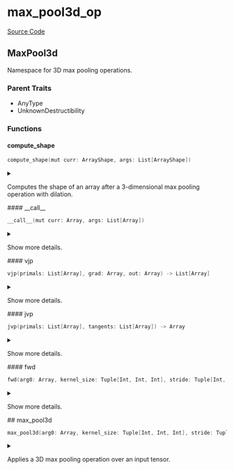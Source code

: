 



# max_pool3d_op
  
[Source Code](https://github.com/endia-ai/Endia/tree/main/endia/functional/spacial_ops/max_pool3d_op.mojo)  
  

## MaxPool3d
  
  
Namespace for 3D max pooling operations.  

### Parent Traits
  

- AnyType
- UnknownDestructibility
  

### Functions

#### compute_shape


```swift
compute_shape(mut curr: ArrayShape, args: List[ArrayShape])
```  
<details markdown="1" style="border: none; bg-color: none; box-shadow: none;">  
<summary style="border: none; bg-color: none; box-shadow: none;">  
  
Computes the shape of an array after a 3-dimensional max pooling operation with dilation.  
</summary>  
  
#### Args:  

* curr `ArrayShape`: The ArrayShape to store the result of the computation.
* args `List[ArrayShape]`: The input ArrayShape, and the pooling parameters encoded in an ArrayShape.
  
  
</details>
#### __call__


```swift
__call__(mut curr: Array, args: List[Array])
```  
<details markdown="1" style="border: none; bg-color: none; box-shadow: none;">  
<summary style="border: none; bg-color: none; box-shadow: none;">  
  
Show more details.  
</summary>  
  
#### Args:  

* curr `Array`
* args `List[Array]`
  
  
</details>
#### vjp


```swift
vjp(primals: List[Array], grad: Array, out: Array) -> List[Array]
```  
<details markdown="1" style="border: none; bg-color: none; box-shadow: none;">  
<summary style="border: none; bg-color: none; box-shadow: none;">  
  
Show more details.  
</summary>  
  
#### Args:  

* primals `List[Array]`
* grad `Array`
* out `Array`
  
#### Returns:  
  
Type: `List[Array]`  
  
  
</details>
#### jvp


```swift
jvp(primals: List[Array], tangents: List[Array]) -> Array
```  
<details markdown="1" style="border: none; bg-color: none; box-shadow: none;">  
<summary style="border: none; bg-color: none; box-shadow: none;">  
  
Show more details.  
</summary>  
  
#### Args:  

* primals `List[Array]`
* tangents `List[Array]`
  
#### Returns:  
  
Type: `Array`  
  
  
</details>
#### fwd


```swift
fwd(arg0: Array, kernel_size: Tuple[Int, Int, Int], stride: Tuple[Int, Int, Int] = Tuple(VariadicPack(<store_to_mem({1}), store_to_mem({1}), store_to_mem({1})>, True)), padding: Tuple[Int, Int, Int] = Tuple(VariadicPack(<store_to_mem({0}), store_to_mem({0}), store_to_mem({0})>, True)), dilation: Tuple[Int, Int, Int] = Tuple(VariadicPack(<store_to_mem({1}), store_to_mem({1}), store_to_mem({1})>, True))) -> Array
```  
<details markdown="1" style="border: none; bg-color: none; box-shadow: none;">  
<summary style="border: none; bg-color: none; box-shadow: none;">  
  
Show more details.  
</summary>  
  
#### Args:  

* arg0 `Array`
* kernel_size `Tuple[Int, Int, Int]`
* stride `Tuple[Int, Int, Int]` Default: Tuple(VariadicPack(<store_to_mem({1}), store_to_mem({1}), store_to_mem({1})>, True))
* padding `Tuple[Int, Int, Int]` Default: Tuple(VariadicPack(<store_to_mem({0}), store_to_mem({0}), store_to_mem({0})>, True))
* dilation `Tuple[Int, Int, Int]` Default: Tuple(VariadicPack(<store_to_mem({1}), store_to_mem({1}), store_to_mem({1})>, True))
  
#### Returns:  
  
Type: `Array`  
  
  
</details>
## max_pool3d


```swift
max_pool3d(arg0: Array, kernel_size: Tuple[Int, Int, Int], stride: Tuple[Int, Int, Int] = Tuple(VariadicPack(<store_to_mem({1}), store_to_mem({1}), store_to_mem({1})>, True)), padding: Tuple[Int, Int, Int] = Tuple(VariadicPack(<store_to_mem({0}), store_to_mem({0}), store_to_mem({0})>, True)), dilation: Tuple[Int, Int, Int] = Tuple(VariadicPack(<store_to_mem({1}), store_to_mem({1}), store_to_mem({1})>, True))) -> Array
```  
<details markdown="1" style="border: none; bg-color: none; box-shadow: none;">  
<summary style="border: none; bg-color: none; box-shadow: none;">  
  
Applies a 3D max pooling operation over an input tensor.  
</summary>  
  
#### Args:  

* arg0 `Array`: The input tensor.
* kernel_size `Tuple[Int, Int, Int]`: The size of the pooling kernel.
* stride `Tuple[Int, Int, Int]`: The stride of the pooling operation. Default: Tuple(VariadicPack(<store_to_mem({1}), store_to_mem({1}), store_to_mem({1})>, True))
* padding `Tuple[Int, Int, Int]`: The padding to apply to the input tensor. Default: Tuple(VariadicPack(<store_to_mem({0}), store_to_mem({0}), store_to_mem({0})>, True))
* dilation `Tuple[Int, Int, Int]`: The dilation to apply to the input tensor. Default: Tuple(VariadicPack(<store_to_mem({1}), store_to_mem({1}), store_to_mem({1})>, True))
  
#### Returns:  
  
The result of the 3D max pooling operation.  
Type: `Array`  
  
  
</details>